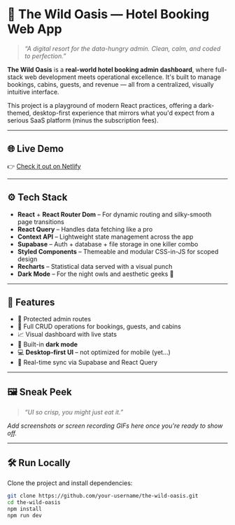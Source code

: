 # 🌴 The Wild Oasis — Hotel Booking Web App

> *“A digital resort for the data-hungry admin. Clean, calm, and coded to perfection.”*

**The Wild Oasis** is a **real-world hotel booking admin dashboard**, where full-stack web development meets operational excellence. It's built to manage bookings, cabins, guests, and revenue — all from a centralized, visually intuitive interface.

This project is a playground of modern React practices, offering a dark-themed, desktop-first experience that mirrors what you'd expect from a serious SaaS platform (minus the subscription fees).

---

## 🌐 Live Demo

👉 [Check it out on Netlify](https://the-wild-oasis-93.netlify.app)

---

## ⚙️ Tech Stack

- **React** + **React Router Dom** – For dynamic routing and silky-smooth page transitions  
- **React Query** – Handles data fetching like a pro  
- **Context API** – Lightweight state management across the app  
- **Supabase** – Auth + database + file storage in one killer combo  
- **Styled Components** – Themeable and modular CSS-in-JS for scoped design  
- **Recharts** – Statistical data served with a visual punch  
- **Dark Mode** – For the night owls and aesthetic geeks 🌚  

---

## 🧠 Features

- 🔐 Protected admin routes  
- 🧳 Full CRUD operations for bookings, guests, and cabins  
- 📈 Visual dashboard with live stats  
- 🎨 Built-in **dark mode**  
- 💻 **Desktop-first UI** – not optimized for mobile (yet...)  
- 🔄 Real-time sync via Supabase and React Query  

---

## 🖼️ Sneak Peek

> _“UI so crisp, you might just eat it.”_  

_Add screenshots or screen recording GIFs here once you're ready to show off._

---

## 🛠️ Run Locally

Clone the project and install dependencies:

```bash
git clone https://github.com/your-username/the-wild-oasis.git
cd the-wild-oasis
npm install
npm run dev
